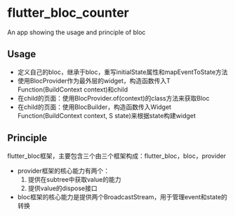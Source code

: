 # flutter_bloc_counter

An app showing the usage and principle of bloc

## Usage

- 定义自己的bloc，继承于bloc，重写initialState属性和mapEventToState方法
- 使用BlocProvider作为最外层的widget，构造函数传入T Function(BuildContext context)和child
- 在child的页面：使用BlocProvider.of<T>(context)的class方法来获取Bloc
- 在child的页面：使用BlocBuilder，构造函数传入Widget Function(BuildContext context, S state)来根据state构建widget

## Principle

flutter_bloc框架，主要包含三个由三个框架构成：flutter_bloc，bloc，provider
- provider框架的核心能力有两个：
  1. 提供在subtree中获取value的能力
  2. 提供value的dispose接口
- bloc框架的核心能力是提供两个BroadcastStream，用于管理event和state的转换

